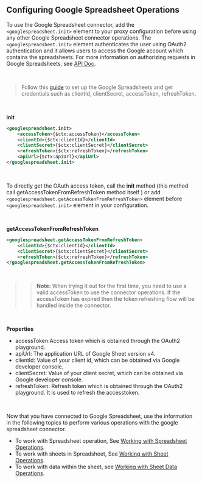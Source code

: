 ## Configuring Google Spreadsheet Operations

To use the Google Spreadsheet connector, add the `<googlespreadsheet.init>` element to your proxy configuration before using any other Google Spreadsheet connector
operations. The `<googlespreadsheet.init>` element authenticates the user using OAuth2 authentication and it allows users to access the Google account which contains the spreadsheets. For more information on authorizing requests in Google Spreadsheets, see [API Doc](https://developers.google.com/sheets/api/guides/authorizing).

<br/>

> Follow this [guide](https://docs.wso2.com/display/IntegrationCloud/Get+Credentials+for+Google+Spreadsheet) to set up the Google Spreadsheets and get credentials such as clientId, clientSecret, accessToken, refreshToken.

<br/>

**init**
```xml
<googlespreadsheet.init>
    <accessToken>{$ctx:accessToken}</accessToken>
    <clientId>{$ctx:clientId}</clientId>
    <clientSecret>{$ctx:clientSecret}</clientSecret>
    <refreshToken>{$ctx:refreshToken}</refreshToken>
    <apiUrl>{$ctx:apiUrl}</apiUrl>
</googlespreadsheet.init>
```

<br/>

To directly get the OAuth access token, call the **init** method (this method call getAccessTokenFromRefreshToken method itself ) or add  `<googlespreadsheet.getAccessTokenFromRefreshToken>` element before `<googlespreadsheet.init>` element in your configuration.

<br/>

**getAccessTokenFromRefreshToken**
```xml
<googlespreadsheet.getAccessTokenFromRefreshToken>
    <clientId>{$ctx:clientId}</clientId>
    <clientSecret>{$ctx:clientSecret}</clientSecret>
    <refreshToken>{$ctx:refreshToken}</refreshToken>
</googlespreadsheet.getAccessTokenFromRefreshToken>
```

<br/>

>> **Note:** When trying it out for the first time, you need to use a valid accessToken to use the connector operations. If the accessToken has expired then the token refreshing flow will be handled inside the connector.

<br/>

**Properties**

* accessToken:Access token which is obtained through the OAuth2 playground.
* apiUrl: The application URL of Google Sheet version v4.
* clientId: Value of your client id, which can be obtained via Google developer console.
* clientSecret: Value of your client secret, which can be obtained via Google developer console.
* refreshToken: Refresh token which is obtained through the OAuth2 playground. It is used to refresh the accesstoken.

<br/>

Now that you have connected to Google Spreadsheet, use the information in the following topics to perform various operations with the google spreadsheet connector.

* To work with Spreadsheet operation, See [Working with Spreadsheet Operations](workWithSpreadsheet.md).
* To work with sheets in Spreadsheet, See [Working with Sheet Operations](workWithSheet.md).
* To work with data within the sheet, see [Working with Sheet Data Operations](workWithSheetData.md).